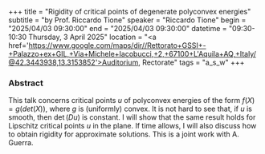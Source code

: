 +++
title = "Rigidity of critical points of degenerate polyconvex energies"
subtitle = "by Prof. Riccardo Tione"
speaker = "Riccardo Tione"
begin = "2025/04/03  09:30:00"
end = "2025/04/03  09:30:00"
datetime = "09:30-10:30 Thursday, 3 April 2025"
location = "<a href='https://www.google.com/maps/dir//Rettorato+GSSI+-+Palazzo+ex+GIL,+Via+Michele+Iacobucci,+2,+67100+L'Aquila+AQ,+Italy/@42.3443938,13.3153852'>Auditorium, Rectorate</a>"
tags = "a_s_w"
+++

### Abstract
This talk concerns critical points $u$ of polyconvex energies of the form $f(X) = g(det(X))$, where $g$ is (uniformly) convex. It is not hard to see that, if $u$ is smooth, then $\det(Du)$ is constant. I will show that the same result holds for Lipschitz critical points $u$ in the plane. If time allows, I will also discuss how to obtain rigidity for approximate solutions. This is a joint work with A. Guerra.

